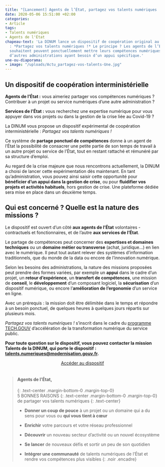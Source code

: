 ```yaml
---
title: "[Lancement] Agents de l’État, partagez vos talents numériques !"
date: 2020-05-06 15:51:00 +02:00
categories:
- Article
tags:
- Talents numériques
- Agents de l'État
chapeau-text: 'La DINUM lance un dispositif de coopération original au sein de l’État
  : *Partagez vos talents numériques !* Le principe ? Les agents de l’État qui le
  souhaitent peuvent ponctuellement mettre leurs compétences numériques au service
  d’autres administrations ayant besoin d’un appui spécifique.'
une-ou-diaporama:
- image: "/uploads/Actu_partagez-vos-talents-Une.jpg"
---
```


## Un dispositif de coopération interministérielle

**Agents de l’État :** vous aimeriez partager vos compétences numériques ? Contribuer à un projet ou service numériques d’une autre administration ?

**Services de l’État :** vous recherchez une expertise numérique pour vous appuyer dans vos projets ou dans la gestion de la crise liée au Covid-19 ?

La DINUM vous propose un dispositif expérimental de coopération interministérielle : *Partagez vos talents numériques !*

Ce système de **partage ponctuel de compétences** donne à un agent de l’État la possibilité de consacrer une petite partie de son temps de travail à un autre projet ou service de l’État, tout en restant rattaché et rémunéré par sa structure d’emploi.

Au regard de la crise majeure que nous rencontrons actuellement, la DINUM a choisi de lancer cette expérimentation dès maintenant. En tant qu’administration, vous pouvez ainsi saisir cette opportunité pour **bénéficier d’un appui dans la gestion de crise**, ou pour **fluidifier vos projets et activités habituels**, hors gestion de crise. Une plateforme dédiée sera mise en place dans un deuxième temps.
<br>

## Qui est concerné ? Quelle est la nature des missions ?

Le dispositif est ouvert d’un côté **aux agents de l’État** volontaires - contractuels et fonctionnaires, et de l’autre **aux services de l’État**.

Le partage de compétences peut concerner des **expertises et domaines techniques** ou un **domaine métier ou transverse** (achat, juridique…) en lien avec le numérique. Il peut tout autant relever des systèmes d’information traditionnels, que du monde de la data ou encore de l’innovation numérique.

Selon les besoins des administrations, la nature des missions proposées peut prendre des formes variées, par exemple un **appui** dans le cadre d’un projet, un **retour d’expérience**, un **transfert de compétences**, une mission de **conseil**, le **développement** d’un composant logiciel, la **sécurisation** d’un dispositif numérique, ou encore l’**amélioration de l’ergonomie** d’un service en ligne.

Avec un prérequis : la mission doit être délimitée dans le temps et répondre à un besoin ponctuel, de quelques heures à quelques jours répartis sur plusieurs mois.

*Partagez vos talents numériques !* s’inscrit dans le cadre du [programme TECH.GOUV](https://numerique.gouv.fr/publications/tech-gouv-strategie-et-feuille-de-route-2019-2021/) d’accélération de la transformation numérique du service public.

**Pour toute question sur le dispositif, vous pouvez contacter la mission Talents de la DINUM, qui porte le dispositif : [talents.numeriques@modernisation.gouv.fr](mailto:talents.numeriques@modernisation.gouv.fr).**
<br>

<div align="center">
<a href="/produits-services/partagez-vos-talents-numeriques/" class="button">Accéder au dispositif</a></div>

<br>

> #### Agents de l'État,
> {: .text-center .margin-bottom-0 .margin-top-0}
> <br>5 BONNES RAISONS
> {: .text-center .margin-bottom-0 .margin-top-0}
> de partager vos talents numériques
> {: .text-center}
> <br>
>
> * **Donner un coup de pouce** à un projet ou un domaine qui a du sens pour vous ou **qui vous tient à cœur**
>
> * **Enrichir** votre parcours et votre réseau professionnel
>
> * **Découvrir** un nouveau secteur d’activité ou un nouvel écosystème
>
> * **Se lancer** de nouveaux défis et sortir un peu de son quotidien
>
> * **Intégrer une communauté** de talents numériques de l’État et rendre vos compétences plus visibles
{: .noir .encadre}